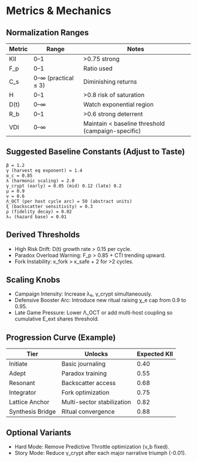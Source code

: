 # Metrics & Mechanics

## Normalization Ranges
| Metric | Range | Notes |
|--------|-------|-------|
| KII | 0–1 | >0.75 strong |
| F_p | 0–1 | Ratio used |
| C_s | 0–∞ (practical ≤ 3) | Diminishing returns |
| H | 0–1 | >0.8 risk of saturation |
| D(t) | 0–∞ | Watch exponential region |
| R_b | 0–1 | >0.6 strong deterrent |
| VDI | 0–∞ | Maintain < baseline threshold (campaign-specific) |

## Suggested Baseline Constants (Adjust to Taste)
```
β = 1.2
γ (harvest eq exponent) = 1.4
α_c = 0.85
λ (harmonic scaling) = 2.0
γ_crypt (early) = 0.05 (mid) 0.12 (late) 0.2
μ = 0.9
ν = 0.6
Λ_OCT (per host cycle arc) = 50 (abstract units)
ξ (backscatter sensitivity) = 0.3
ρ (fidelity decay) = 0.02
λ₀ (hazard base) = 0.01
```

## Derived Thresholds
- High Risk Drift: D(t) growth rate > 0.15 per cycle.
- Paradox Overload Warning: F_p > 0.85 + CTI trending upward.
- Fork Instability: κ_fork > κ_safe + 2 for >2 cycles.

## Scaling Knobs
- Campaign Intensity: Increase λ₀, γ_crypt simultaneously.
- Defensive Booster Arc: Introduce new ritual raising χ_e cap from 0.9 to 0.95.
- Late Game Pressure: Lower Λ_OCT or add multi-host coupling so cumulative E_ext shares threshold.

## Progression Curve (Example)
| Tier | Unlocks | Expected KII |
|------|---------|--------------|
| Initiate | Basic journaling | 0.40 |
| Adept | Paradox training | 0.55 |
| Resonant | Backscatter access | 0.68 |
| Integrator | Fork optimization | 0.75 |
| Lattice Anchor | Multi-sector stabilization | 0.82 |
| Synthesis Bridge | Ritual convergence | 0.88 |

## Optional Variants
- Hard Mode: Remove Predictive Throttle optimization (ν_b fixed).
- Story Mode: Reduce γ_crypt after each major narrative triumph (-0.01).